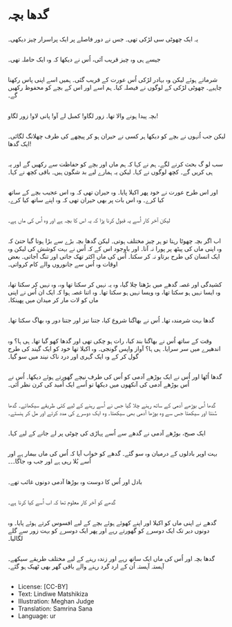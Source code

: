 # گدھا بچہ

##
یہ ایک چھوٹی سی لڑکی تھی۔ جس نے دور فاصلے پر ایک پراسرار چیز دیکھی۔

##
جیسے ہی وہ چیز قریب آئی، اُس نے دیکھا کہ وہ ایک حاملہ تھی۔

##
شرماتے ہوئے لیکن وہ بہادر لڑکی اُس عورت کے قریب گئی۔ ہمیں اسے اپنی پاس رکھنا چاہیے۔ چھوٹی لڑکی کے لوگوں نے فیصلہ کیا۔ ہم اسے اور اس کے بچے کو محفوظ رکھیں گے۔

##
بچہ پیدا ہونے والا تھا۔ زور لگاو! کمبل لے آو! پانی لاو! زور لگاو!

##
لیکن جب اُنہوں نے بچے کو دیکھا ہر کسی نے حیران ہو کر پیچھے کی طرف چھلانگ لگائی۔ ایک گدھا!

##
سب لو گ بحث کرنے لگے۔ ہم نے کہا کہ ہم ماں اور بچے کو حفاظت سے رکھیں گے اور یہ ہی کریں گے۔ کچھ لوگوں نے کہا۔ لیکن یہ ہمارے لیے بد شگون ہیں۔ باقی کچھ نے کہا۔

##
اور اس طرح عورت نے خود پھر اکیلا پایا۔ وہ حیران تھی کہ وہ اس عجیب بچے کے ساتھ کیا کرے۔ وہ اس بات پر بھی حیران تھی کہ وہ اپنے ساتھ کیا کرے۔

##
لیکن آخر کار اُسے یہ قبول کرنا پڑا کہ یہ اس کا بچہ ہے اور وہ اُس کی ماں ہے۔

##
اب اگر بچہ چھوٹا رہتا تو ہر چیز مختلف ہوتی۔ لیکن گدھا بچہ بڑے سے بڑا ہوتا گیا حتیٰ کہ وہ اپنی ماں کی پیٹھ پر پورا نہ آتا۔ اور باوجود اس کے کہ اُس نے بہت کوشش کی لیکن وہ ایک انسان کی طرح برتاو نہ کر سکتا۔ اُس کی ماں اکثر تھک جاتی اور تنگ آجاتی۔ بعض اوقات وہ اُس سے جانوروں والے کام کرواتی۔

##
کشیدگی اور غصہ گدھے میں بڑھتا چلا گیا، وہ یہ نہیں کر سکتا تھا وہ، وہ نہیں کر سکتا تھا، وہ ایسا نہیں ہو سکتا تھا، وہ ویسا نہیں ہو سکتا تھا۔ وہ اتنا غصہ ہوا کہ ایک ان اُس نے اپنی ماں کو لات مار کر میدان میں پھینکا۔

##
گدھا بہت شرمندہ تھا۔ اُس نے بھاگنا شروع کیا، جتنا تیز اور جتنا دور وہ بھاگ سکتا تھا۔

##
وقت کے ساتھ اُس نے بھاگنا بند کیا، رات ہو چکی تھی اور گدھا کھو گیا تھا۔ ہی ہا؟ وہ اندھیرے میں سر سرایا۔ ہی ہا؟ آواز واپس گونجی۔ وہ اکیلا تھا خود کو ایک گیند کی طرح گول کر کے وہ ایک گہری اور درد ناک نیند میں سو گیا۔

##
گدھا اُٹھا اور اُس نے ایک بوڑھے آدمی کو اُس کی طرف نیچے گھورتے ہوئے دیکھا۔ اُس نے اُس بوڑھے آدمی کی آنکھوں میں دیکھا تو اُسے ایک اُمید کی کرن نظر آئی۔

##
گدھا اُس بوڑھے آدمی کے ساتھ رہنے چلا گیا جس نے اُسے رہنے کے لیے کئی طریقے سیکھائے۔ گدھا سُنتا اور سیکھتا جس سے وہ بوڑھا آدمی بھی سیکھتا۔ وہ ایک دوسرے کی مدد کرتے اور مل کر ہنستے۔

##
ایک صبح، بوڑھے آدمی نے گدھے سے اُسے پہاڑی کی چوٹی پر لے جانے کے لیے کہا۔

##
بہت اوپر بادلوں کے درمیان وہ سو گئے۔ گدھے کو خواب آیا کہ اُس کی ماں بیمار ہے اور اُسے بُلا رہی ہے اور جب وہ جاگا۔۔۔

##
بادل اور اُس کا دوست وہ بوڑھا آدمی دونوں غائب تھے۔

##
گدھے کو آخر کار معلوم تھا کہ اب اُسے کیا کرنا ہے۔

##
گدھے نے اپنی ماں کو اکیلا اور اپنے کھوئے ہوئے بچے کے لیے افسوس کرتے ہوئے پایا۔ وہ دونوں دیر تک ایک دوسرے کو گھورتے رہے اور پھر ایک دوسرے کو بہت زور سے گلے لگالیا۔

##
گدھا بچہ اور اُس کی ماں ایک ساتھ رہے اور زندہ رہنے کے لیے مختلف طریقے سیکھے۔ آہستہ آہستہ اُن کے ارد گرد رہنے والے باقی گھر بھی ٹھیک ہو گئے۔

##
* License: [CC-BY]
* Text: Lindiwe Matshikiza
* Illustration: Meghan Judge
* Translation: Samrina Sana
* Language: ur
